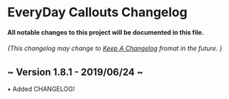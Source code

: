 # **EveryDay Callouts Changelog**


#### All notable changes to this project will be documented in this file.   
###### {This changelog may change to [Keep A Changelog](https://keepachangelog.com/en/1.0.0/) fromat in the future. }



## ~ Version 1.8.1 - 2019/06/24 ~

• Added CHANGELOG!
